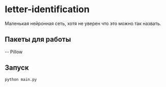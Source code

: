 # letter-identification
Маленькая нейронная сеть, хотя не уверен что это можно так назвать.

## Пакеты для работы
-- Pillow

## Запуск
`python main.py`  